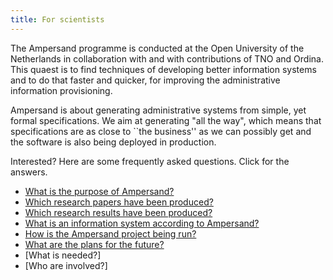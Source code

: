 ```yaml
---
title: For scientists
---
```

The Ampersand programme is conducted at the Open University of the Netherlands in collaboration with and with contributions of TNO and Ordina.
This quaest is to find techniques of developing better information systems and to do that faster and quicker, for improving the administrative information provisioning.

Ampersand is about generating administrative systems from simple, yet formal specifications.
We aim at generating "all the way", which means that specifications are as close to ``the business'' as we can possibly get and the software is also being deployed in production.

Interested? Here are some frequently asked questions. Click for the answers.
* [What is the purpose of Ampersand?](./1-interested-visitor.md#whyAmpersand)
* [Which research papers have been produced?](../research#Publications)
* [Which research results have been produced?](../research#Results)
* [What is an information system according to Ampersand?](../conceptual/theory.md)
* [How is the Ampersand project being run?](./1-interested-visitor.md#Governance)
* [What are the plans for the future?](../future-plans)
* [What is needed?]
* [Who are involved?]
